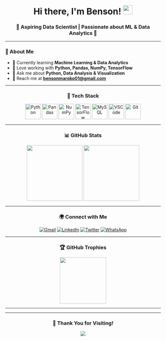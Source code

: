 <h1 align="center">Hi there, I'm Benson! <img src="https://media.giphy.com/media/hvRJCLFzcasrR4ia7z/giphy.gif" width="30px"></h1>

<h3 align="center">🚀 Aspiring Data Scientist | Passionate about ML & Data Analytics 🚀</h3>

---

### 🌱 About Me
- 📌 Currently learning **Machine Learning & Data Analytics**
- 🐍 Love working with **Python, Pandas, NumPy, TensorFlow**
- 💬 Ask me about **Python, Data Analysis & Visualization**
- 📧 Reach me at **bensonmaroko01@gmail.com**

---

<h3 align="center">🔧 Tech Stack</h3>
<div align="center">
  <img src="https://cdn.jsdelivr.net/gh/devicons/devicon/icons/python/python-original.svg" height="50" alt="Python" />
  <img src="https://cdn.jsdelivr.net/gh/devicons/devicon/icons/pandas/pandas-original.svg" height="50" alt="Pandas" />
  <img src="https://cdn.jsdelivr.net/gh/devicons/devicon/icons/numpy/numpy-original.svg" height="50" alt="NumPy" />
  <img src="https://cdn.jsdelivr.net/gh/devicons/devicon/icons/tensorflow/tensorflow-original.svg" height="50" alt="TensorFlow" />
  <img src="https://skillicons.dev/icons?i=mysql" height="50" alt="MySQL" />
  <img src="https://cdn.jsdelivr.net/gh/devicons/devicon/icons/vscode/vscode-original.svg" height="50" alt="VSCode" />
  <img src="https://cdn.jsdelivr.net/gh/devicons/devicon/icons/git/git-original.svg" height="50" alt="Git" />
</div>

---

<h3 align="center">📊 GitHub Stats</h3>
<div align="center">
  <img src="https://github-readme-stats.vercel.app/api?username=cissebenn&show_icons=true&theme=radical&hide_border=true" height="180px" />
  <img src="https://streak-stats.demolab.com?user=cissebenn&theme=radical&hide_border=true" height="180px" />
</div>

---

<h3 align="center">🌍 Connect with Me</h3>
<div align="center">
  <a href="mailto:bensonmaroko01@gmail.com"><img src="https://img.shields.io/badge/Gmail-D14836?style=for-the-badge&logo=gmail&logoColor=white" alt="Gmail" /></a>
  <a href="https://www.linkedin.com/in/cisseben" target="_blank"><img src="https://img.shields.io/badge/LinkedIn-0077B5?style=for-the-badge&logo=linkedin&logoColor=white" alt="LinkedIn" /></a>
  <a href="https://x.com/_Cisse_Ben" target="_blank"><img src="https://img.shields.io/badge/Twitter-1DA1F2?style=for-the-badge&logo=twitter&logoColor=white" alt="Twitter" /></a>
  <a href="https://wa.me/757890574" target="_blank"><img src="https://img.shields.io/badge/WhatsApp-25D366?style=for-the-badge&logo=whatsapp&logoColor=white" alt="WhatsApp" /></a>
</div>

---

<h3 align="center">🏆 GitHub Trophies</h3>
<p align="center">
  <img src="https://github-profile-trophy.vercel.app/?username=cissebenn&theme=radical&no-frame=true&margin-w=8&margin-h=8" height="150px" />
</p>

---
---

<h3 align="center">💖 Thank You for Visiting!</h3>
<p align="center">
  <img src="https://profile-counter.glitch.me/cissebenn/count.svg?" />
</p>
